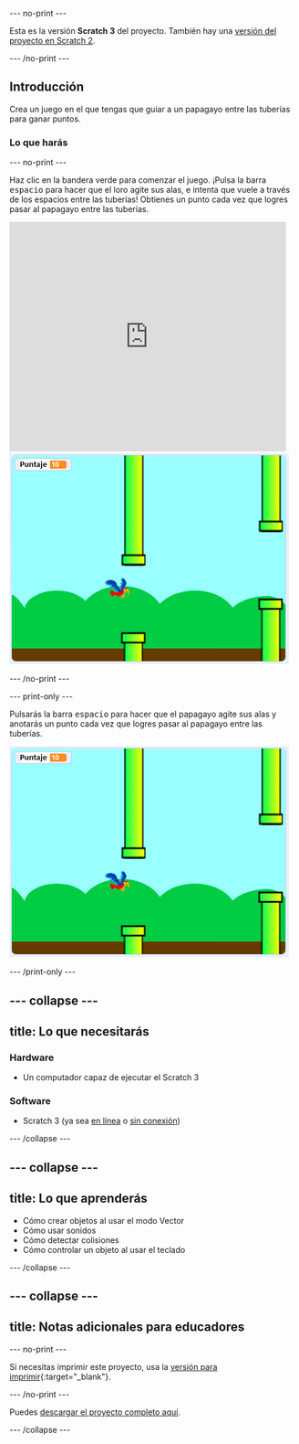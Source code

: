 --- no-print ---

Esta es la versión **Scratch 3** del proyecto. También hay una [versión del proyecto en Scratch 2](https://projects.raspberrypi.org/es-LA/projects/flappy-parrot-scratch2).

--- /no-print ---

## Introducción

Crea un juego en el que tengas que guiar a un papagayo entre las tuberías para ganar puntos.

### Lo que harás

--- no-print ---

Haz clic en la bandera verde para comenzar el juego. ¡Pulsa la barra <kbd>espacio</kbd> para hacer que el loro agite sus alas, e intenta que vuele a través de los espacios entre las tuberías! Obtienes un punto cada vez que logres pasar al papagayo entre las tuberías.

<div class="scratch-preview">
  <iframe allowtransparency="true" width="485" height="402" src="https://scratch.mit.edu/projects/embed/417553863/?autostart=false" frameborder="0" scrolling="no"></iframe>
  <img src="images/flappy-parrot-showcase.png">
</div>

--- /no-print ---

--- print-only ---

Pulsarás la barra <kbd>espacio</kbd> para hacer que el papagayo agite sus alas y anotarás un punto cada vez que logres pasar al papagayo entre las tuberías.

![Están jugando al papagayo Plumita](images/flappy-parrot-showcase.png)

--- /print-only ---

--- collapse ---
---
title: Lo que necesitarás
---

### Hardware

+ Un computador capaz de ejecutar el Scratch 3

### Software

+ Scratch 3 (ya sea [en línea](https://rpf.io/scratchon) o [sin conexión](https://rpf.io/scratchoff))

--- /collapse ---

--- collapse ---
---
title: Lo que aprenderás
---

+ Cómo crear objetos al usar el modo Vector
+ Cómo usar sonidos 
+ Cómo detectar colisiones
+ Cómo controlar un objeto al usar el teclado 

--- /collapse ---

--- collapse ---
---
title: Notas adicionales para educadores
---

--- no-print ---

Si necesitas imprimir este proyecto, usa la [versión para imprimir](https://projects.raspberrypi.org/es-LA/projects/flappy-parrot/print){:target="_blank"}.

--- /no-print ---

Puedes [descargar el proyecto completo aquí](https://rpf.io/p/es-LA/flappy-parrot-get).

--- /collapse ---